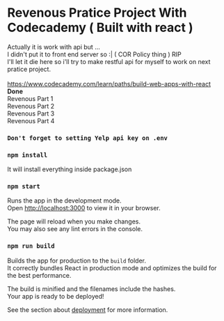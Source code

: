 # Revenous Pratice Project With Codecademy ( Built with react )

Actually it is work with api but ... <br>
I didn't put it to front end server so :| ( COR Policy thing ) RIP <br>
I'll let it die here so i'll try to make restful api for myself to work on next pratice project. <br>
<br>
https://www.codecademy.com/learn/paths/build-web-apps-with-react
<br>
**Done**<br>
Revenous Part 1<br>
Revenous Part 2<br>
Revenous Part 3<br>
Revenous Part 4<br>

### `Don't forget to setting Yelp api key on .env`

### `npm install`
It will install everything inside package.json

### `npm start`

Runs the app in the development mode.\
Open [http://localhost:3000](http://localhost:3000) to view it in your browser.

The page will reload when you make changes.\
You may also see any lint errors in the console.

### `npm run build`

Builds the app for production to the `build` folder.\
It correctly bundles React in production mode and optimizes the build for the best performance.

The build is minified and the filenames include the hashes.\
Your app is ready to be deployed!

See the section about [deployment](https://facebook.github.io/create-react-app/docs/deployment) for more information.
